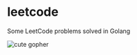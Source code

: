 # leetcode
Some LeetCode problems solved in Golang

![cute gopher](https://ih1.redbubble.net/image.464746146.8383/st,small,507x507-pad,600x600,f8f8f8.u1.jpg)
